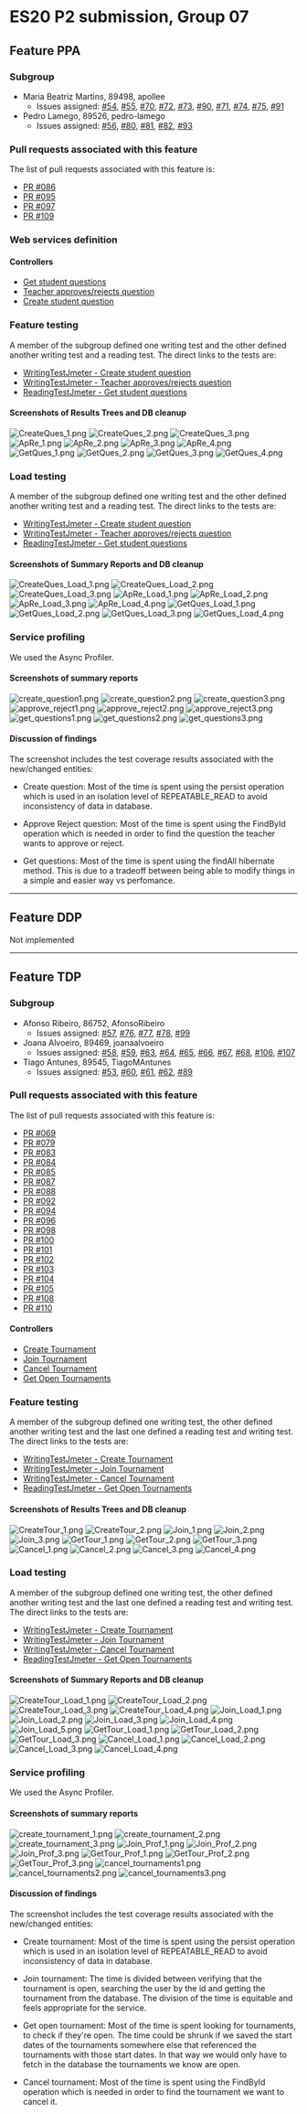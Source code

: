 
# ES20 P2 submission, Group 07

## Feature PPA

### Subgroup
 - Maria Beatriz Martins, 89498, apollee
   + Issues assigned: [#54](https://github.com/tecnico-softeng/es20al_07-project/issues/54), [#55](https://github.com/tecnico-softeng/es20al_07-project/issues/55), [#70](https://github.com/tecnico-softeng/es20al_07-project/issues/70), [#72](https://github.com/tecnico-softeng/es20al_07-project/issues/72), [#73](https://github.com/tecnico-softeng/es20al_07-project/issues/73), [#90](https://github.com/tecnico-softeng/es20al_07-project/issues/90), [#71](https://github.com/tecnico-softeng/es20al_07-project/issues/71), [#74](https://github.com/tecnico-softeng/es20al_07-project/issues/74), [#75](https://github.com/tecnico-softeng/es20al_07-project/issues/75), [#91](https://github.com/tecnico-softeng/es20al_07-project/issues/91)
 - Pedro Lamego, 89526, pedro-lamego
   + Issues assigned: [#56](https://github.com/tecnico-softeng/es20al_07-project/issues/56), [#80](https://github.com/tecnico-softeng/es20al_07-project/issues/80), [#81](https://github.com/tecnico-softeng/es20al_07-project/issues/81), [#82](https://github.com/tecnico-softeng/es20al_07-project/issues/82), [#93](https://github.com/tecnico-softeng/es20al_07-project/issues/93)
 
### Pull requests associated with this feature

The list of pull requests associated with this feature is:

 - [PR #086](https://github.com/tecnico-softeng/es20al_07-project/pull/86)
 - [PR #095](https://github.com/tecnico-softeng/es20al_07-project/pull/95)
 - [PR #097](https://github.com/tecnico-softeng/es20al_07-project/pull/97)
 - [PR #109](https://github.com/tecnico-softeng/es20al_07-project/pull/109)


### Web services definition

#### Controllers

 - [Get student questions](https://github.com/tecnico-softeng/es20al_07-project/blob/develop/backend/src/main/java/pt/ulisboa/tecnico/socialsoftware/tutor/question/api/StudentQuestionController.java#L38)
 - [Teacher approves/rejects question](https://github.com/tecnico-softeng/es20al_07-project/blob/develop/backend/src/main/java/pt/ulisboa/tecnico/socialsoftware/tutor/question/api/StudentQuestionController.java#L44)
 - [Create student question](https://github.com/tecnico-softeng/es20al_07-project/blob/develop/backend/src/main/java/pt/ulisboa/tecnico/socialsoftware/tutor/question/api/StudentQuestionController.java#L51)
 
### Feature testing

A member of the subgroup defined one writing test and the other defined another writing test and a reading test. The direct links to the tests are:

 - [WritingTestJmeter - Create student question](https://github.com/tecnico-softeng/es20al_07-project/blob/develop/backend/jmeter/question/WSCreateStudentQuestionTest.jmx)
 - [WritingTestJmeter - Teacher approves/rejects question](https://github.com/tecnico-softeng/es20al_07-project/blob/develop/backend/jmeter/question/WSStudentQuestionApproveRejectTest.jmx)
 - [ReadingTestJmeter - Get student questions](https://github.com/tecnico-softeng/es20al_07-project/blob/develop/backend/jmeter/question/WSGetStudentQuestionTest.jmx)

#### Screenshots of Results Trees and DB cleanup

![CreateQues_1.png](http://web.ist.utl.pt/~ist189545/p2es/CreateQues_1.png)
![CreateQues_2.png](http://web.ist.utl.pt/~ist189545/p2es/CreateQues_2.png)
![CreateQues_3.png](http://web.ist.utl.pt/~ist189545/p2es/CreateQues_3.png)
![ApRe_1.png](http://web.ist.utl.pt/~ist189545/p2es/ApRe_1.png)
![ApRe_2.png](http://web.ist.utl.pt/~ist189545/p2es/ApRe_2.png)
![ApRe_3.png](http://web.ist.utl.pt/~ist189545/p2es/ApRe_3.png)
![ApRe_4.png](http://web.ist.utl.pt/~ist189545/p2es/ApRe_4.png)
![GetQues_1.png](http://web.ist.utl.pt/~ist189545/p2es/GetQues_1.png)
![GetQues_2.png](http://web.ist.utl.pt/~ist189545/p2es/GetQues_2.png)
![GetQues_3.png](http://web.ist.utl.pt/~ist189545/p2es/GetQues_3.png)
![GetQues_4.png](http://web.ist.utl.pt/~ist189545/p2es/GetQues_4.png)


### Load testing

A member of the subgroup defined one writing test and the other defined another writing test and a reading test. The direct links to the tests are:

 - [WritingTestJmeter - Create student question](https://github.com/tecnico-softeng/es20al_07-project/blob/develop/backend/jmeter/question/WSCreateStudentQuestionLoadTest.jmx)
 - [WritingTestJmeter - Teacher approves/rejects question](https://github.com/tecnico-softeng/es20al_07-project/blob/develop/backend/jmeter/question/WSApproveRejectLoadTest.jmx)
 - [ReadingTestJmeter - Get student questions](https://github.com/tecnico-softeng/es20al_07-project/blob/develop/backend/jmeter/question/WSGetAllStudentQuestionLoadTest.jmx)

 #### Screenshots of Summary Reports and DB cleanup

![CreateQues_Load_1.png](http://web.ist.utl.pt/~ist189545/p2es/CreateQues_Load_1.png)
![CreateQues_Load_2.png](http://web.ist.utl.pt/~ist189545/p2es/CreateQues_Load_2.png)
![CreateQues_Load_3.png](http://web.ist.utl.pt/~ist189545/p2es/CreateQues_Load_3.png)
![ApRe_Load_1.png](http://web.ist.utl.pt/~ist189545/p2es/ApRe_Load_1.png)
![ApRe_Load_2.png](http://web.ist.utl.pt/~ist189545/p2es/ApRe_Load_2.png)
![ApRe_Load_3.png](http://web.ist.utl.pt/~ist189545/p2es/ApRe_Load_3.png)
![ApRe_Load_4.png](http://web.ist.utl.pt/~ist189545/p2es/ApRe_Load_4.png)
![GetQues_Load_1.png](http://web.ist.utl.pt/~ist189545/p2es/GetQues_Load_1.png)
![GetQues_Load_2.png](http://web.ist.utl.pt/~ist189545/p2es/GetQues_Load_2.png)
![GetQues_Load_3.png](http://web.ist.utl.pt/~ist189545/p2es/GetQues_Load_3.png)
![GetQues_Load_4.png](http://web.ist.utl.pt/~ist189545/p2es/GetQues_Load_4.png)

### Service profiling 

We used the Async Profiler.

#### Screenshots of summary reports

![create_question1.png](http://web.ist.utl.pt/~ist189545/printsES/create_question1.png)
![create_question2.png](http://web.ist.utl.pt/~ist189545/printsES/create_question2.png)
![create_question3.png](http://web.ist.utl.pt/~ist189545/printsES/create_question3.png)
![approve_reject1.png](http://web.ist.utl.pt/~ist189545/printsES/approve_reject1.png)
![approve_reject2.png](http://web.ist.utl.pt/~ist189545/printsES/approve_reject2.png)
![approve_reject3.png](http://web.ist.utl.pt/~ist189545/printsES/approve_reject3.png)
![get_questions1.png](http://web.ist.utl.pt/~ist189545/printsES/get_questions1.png)
![get_questions2.png](http://web.ist.utl.pt/~ist189545/printsES/get_questions2.png)
![get_questions3.png](http://web.ist.utl.pt/~ist189545/printsES/get_questions3.png)

#### Discussion of findings
The screenshot includes the test coverage results associated with the new/changed entities:

- Create question: Most of the time is spent using the persist operation which is used in an isolation level of REPEATABLE_READ to avoid inconsistency of data in database.

- Approve Reject question: Most of the time is spent using the FindById operation which is needed in order to find the question the teacher wants to approve or reject.

- Get questions: Most of the time is spent using the findAll hibernate method. This is due to a tradeoff between being able to modify things in a simple and easier way vs perfomance. 

---

## Feature DDP
Not implemented

---

## Feature TDP

### Subgroup
 - Afonso Ribeiro, 86752, AfonsoRibeiro
   + Issues assigned: [#57](https://github.com/tecnico-softeng/es20al_07-project/issues/57), [#76](https://github.com/tecnico-softeng/es20al_07-project/issues/76), [#77](https://github.com/tecnico-softeng/es20al_07-project/issues/77), [#78](https://github.com/tecnico-softeng/es20al_07-project/issues/78),
   [#99](https://github.com/tecnico-softeng/es20al_07-project/issues/99)
 - Joana Alvoeiro, 89469, joanaalvoeiro
   + Issues assigned: [#58](https://github.com/tecnico-softeng/es20al_07-project/issues/58), [#59](https://github.com/tecnico-softeng/es20al_07-project/issues/59), [#63](https://github.comhttps://github.com/tecnico-softeng/es20al_07-project/issues/63),
   [#64](https://github.comhttps://github.com/tecnico-softeng/es20al_07-project/issues/64), [#65](https://github.com/tecnico-softeng/es20al_07-project/issues/65), [#66](https://github.com/tecnico-softeng/es20al_07-project/issues/66), [#67](https://github.com/tecnico-softeng/es20al_07-project/issues/67), [#68](https://github.com/tecnico-softeng/es20al_07-project/issues/68), [#106](https://github.com/tecnico-softeng/es20al_07-project/issues/106), [#107](https://github.com/tecnico-softeng/es20al_07-project/issues/107)
 - Tiago Antunes, 89545, TiagoMAntunes
   + Issues assigned: [#53](https://github.com/tecnico-softeng/es20al_07-project/issues/53), [#60](https://github.com/tecnico-softeng/es20al_07-project/issues/60), [#61](https://github.com/tecnico-softeng/es20al_07-project/issues/61), [#62](https://github.com/tecnico-softeng/es20al_07-project/issues/62),
   [#89](https://github.com/tecnico-softeng/es20al_07-project/issues/89)
 
### Pull requests associated with this feature

The list of pull requests associated with this feature is:

 - [PR #069](https://github.com/tecnico-softeng/es20al_07-project/pull/69)
 - [PR #079](https://github.com/tecnico-softeng/es20al_07-project/pull/79)
 - [PR #083](https://github.com/tecnico-softeng/es20al_07-project/pull/83)
 - [PR #084](https://github.com/tecnico-softeng/es20al_07-project/pull/84)
 - [PR #085](https://github.com/tecnico-softeng/es20al_07-project/pull/85)
 - [PR #087](https://github.com/tecnico-softeng/es20al_07-project/pull/87)
 - [PR #088](https://github.com/tecnico-softeng/es20al_07-project/pull/88)
 - [PR #092](https://github.com/tecnico-softeng/es20al_07-project/pull/92)
 - [PR #094](https://github.com/tecnico-softeng/es20al_07-project/pull/94)
 - [PR #096](https://github.com/tecnico-softeng/es20al_07-project/pull/96)
 - [PR #098](https://github.com/tecnico-softeng/es20al_07-project/pull/98)
 - [PR #100](https://github.com/tecnico-softeng/es20al_07-project/pull/100)
 - [PR #101](https://github.com/tecnico-softeng/es20al_07-project/pull/101)
 - [PR #102](https://github.com/tecnico-softeng/es20al_07-project/pull/102)
 - [PR #103](https://github.com/tecnico-softeng/es20al_07-project/pull/103)
 - [PR #104](https://github.com/tecnico-softeng/es20al_07-project/pull/104)
 - [PR #105](https://github.com/tecnico-softeng/es20al_07-project/pull/105)
 - [PR #108](https://github.com/tecnico-softeng/es20al_07-project/pull/108)
 - [PR #110](https://github.com/tecnico-softeng/es20al_07-project/pull/110)

#### Controllers

 - [Create Tournament](https://github.com/tecnico-softeng/es20al_07-project/blob/develop/backend/src/main/java/pt/ulisboa/tecnico/socialsoftware/tutor/tournament/TournamentController.java#L28)
  - [Join Tournament](https://github.com/tecnico-softeng/es20al_07-project/blob/develop/backend/src/main/java/pt/ulisboa/tecnico/socialsoftware/tutor/tournament/TournamentController.java#L40)
 - [Cancel Tournament](https://github.com/tecnico-softeng/es20al_07-project/blob/develop/backend/src/main/java/pt/ulisboa/tecnico/socialsoftware/tutor/tournament/TournamentController.java#L47)
 - [Get Open Tournaments](https://github.com/tecnico-softeng/es20al_07-project/blob/develop/backend/src/main/java/pt/ulisboa/tecnico/socialsoftware/tutor/tournament/TournamentController.java#L61)

### Feature testing

A member of the subgroup defined one writing test, the other defined another writing test and the last one defined a reading test and writing test. The direct links to the tests are:

 - [WritingTestJmeter - Create Tournament](https://github.com/tecnico-softeng/es20al_07-project/blob/develop/backend/jmeter/tournament/WSCreateTournamentTest.jmx)
 - [WritingTestJmeter - Join Tournament](https://github.com/tecnico-softeng/es20al_07-project/blob/develop/backend/jmeter/tournament/WSJoinTournamentTest.jmx)
 - [WritingTestJmeter - Cancel Tournament](https://github.com/tecnico-softeng/es20al_07-project/blob/develop/backend/jmeter/tournament/WSCancelTournamentTest.jmx)
 - [ReadingTestJmeter - Get Open Tournaments](https://github.com/tecnico-softeng/es20al_07-project/blob/develop/backend/jmeter/tournament/WSGetOpenTournamentsTest.jmx)

#### Screenshots of Results Trees and DB cleanup

![CreateTour_1.png](http://web.ist.utl.pt/~ist189545/p2es/CreateTour_1.png)
![CreateTour_2.png](http://web.ist.utl.pt/~ist189545/p2es/CreateTour_2.png)
![Join_1.png](http://web.ist.utl.pt/~ist189545/p2es/Join_1.png)
![Join_2.png](http://web.ist.utl.pt/~ist189545/p2es/Join_2.png)
![Join_3.png](http://web.ist.utl.pt/~ist189545/p2es/Join_3.png)
![GetTour_1.png](http://web.ist.utl.pt/~ist189545/p2es/GetTour_1.png)
![GetTour_2.png](http://web.ist.utl.pt/~ist189545/p2es/GetTour_2.png)
![GetTour_3.png](http://web.ist.utl.pt/~ist189545/p2es/GetTour_3.png)
![Cancel_1.png](http://web.ist.utl.pt/~ist189545/p2es/Cancel_1.png)
![Cancel_2.png](http://web.ist.utl.pt/~ist189545/p2es/Cancel_2.png)
![Cancel_3.png](http://web.ist.utl.pt/~ist189545/p2es/Cancel_3.png)
![Cancel_4.png](http://web.ist.utl.pt/~ist189545/p2es/Cancel_4.png)

### Load testing

A member of the subgroup defined one writing test, the other defined another writing test and  the last one defined a reading test and writing test. The direct links to the tests are:

 - [WritingTestJmeter - Create Tournament](https://github.com/tecnico-softeng/es20al_07-project/blob/develop/backend/jmeter/tournament/WSCreateTournamentLoadTest.jmx)
 - [WritingTestJmeter - Join Tournament](https://github.com/tecnico-softeng/es20al_07-project/blob/develop/backend/jmeter/tournament/WSJoinTournamentLoadTest.jmx)
 - [WritingTestJmeter - Cancel Tournament](https://github.com/tecnico-softeng/es20al_07-project/blob/develop/backend/jmeter/tournament/WSCancelTournamentLoadTest.jmx)
 - [ReadingTestJmeter - Get Open Tournaments](https://github.com/tecnico-softeng/es20al_07-project/blob/develop/backend/jmeter/tournament/WSGetOpenTournamentsLoadTest.jmx)

 #### Screenshots of Summary Reports and DB cleanup

![CreateTour_Load_1.png](http://web.ist.utl.pt/~ist189545/p2es/CreateTour_Load_1.png)
![CreateTour_Load_2.png](http://web.ist.utl.pt/~ist189545/p2es/CreateTour_Load_2.png)
![CreateTour_Load_3.png](http://web.ist.utl.pt/~ist189545/p2es/CreateTour_Load_3.png)
![CreateTour_Load_4.png](http://web.ist.utl.pt/~ist189545/p2es/CreateTour_Load_4.png)
![Join_Load_1.png](http://web.ist.utl.pt/~ist189545/p2es/Join_Load_1.png)
![Join_Load_2.png](http://web.ist.utl.pt/~ist189545/p2es/Join_Load_2.png)
![Join_Load_3.png](http://web.ist.utl.pt/~ist189545/p2es/Join_Load_3.png)
![Join_Load_4.png](http://web.ist.utl.pt/~ist189545/p2es/Join_Load_4.png)
![Join_Load_5.png](http://web.ist.utl.pt/~ist189545/p2es/Join_Load_5.png)
![GetTour_Load_1.png](http://web.ist.utl.pt/~ist189545/p2es/GetTour_Load_1.png)
![GetTour_Load_2.png](http://web.ist.utl.pt/~ist189545/p2es/GetTour_Load_2.png)
![GetTour_Load_3.png](http://web.ist.utl.pt/~ist189545/p2es/GetTour_Load_3.png)
![Cancel_Load_1.png](http://web.ist.utl.pt/~ist189545/p2es/Cancel_Load_1.png)
![Cancel_Load_2.png](http://web.ist.utl.pt/~ist189545/p2es/Cancel_Load_2.png)
![Cancel_Load_3.png](http://web.ist.utl.pt/~ist189545/p2es/Cancel_Load_3.png)
![Cancel_Load_4.png](http://web.ist.utl.pt/~ist189545/p2es/Cancel_Load_4.png)

### Service profiling 

We used the Async Profiler.

#### Screenshots of summary reports

![create_tournament_1.png](http://web.ist.utl.pt/~ist189545/printsES/create_tournament_1.png)
![create_tournament_2.png](http://web.ist.utl.pt/~ist189545/printsES/create_tournament_2.png)
![create_tournament_3.png](http://web.ist.utl.pt/~ist189545/printsES/create_tournament_3.png)
![Join_Prof_1.png](http://web.ist.utl.pt/~ist189545/printsES/Join_Prof_1.png)
![Join_Prof_2.png](http://web.ist.utl.pt/~ist189545/printsES/Join_Prof_2.png)
![Join_Prof_3.png](http://web.ist.utl.pt/~ist189545/printsES/Join_Prof_3.png)
![GetTour_Prof_1.png](http://web.ist.utl.pt/~ist189545/printsES/GetTour_Prof_1.png)
![GetTour_Prof_2.png](http://web.ist.utl.pt/~ist189545/printsES/GetTour_Prof_2.png)
![GetTour_Prof_3.png](http://web.ist.utl.pt/~ist189545/printsES/GetTour_Prof_3.png)
![cancel_tournaments1.png](http://web.ist.utl.pt/~ist189545/printsES/cancel_tournaments1.png)
![cancel_tournaments2.png](http://web.ist.utl.pt/~ist189545/printsES/cancel_tournaments2.png)
![cancel_tournaments3.png](http://web.ist.utl.pt/~ist189545/printsES/cancel_tournaments3.png)

#### Discussion of findings
The screenshot includes the test coverage results associated with the new/changed entities:

- Create tournament: Most of the time is spent using the persist operation which is used in an isolation level of REPEATABLE_READ to avoid inconsistency of data in database.

- Join tournament: The time is divided between verifying that the tournament is open, searching the user by the id and getting the tournament from the database. The division of the time is equitable and feels appropriate for the service.

- Get open tournament: Most of the time is spent looking for tournaments, to check if they're open. The time could be shrunk if we saved the start dates of the tournaments somewhere else that referenced the tournaments with those start dates. In that way we would only have to fetch in the database the tournaments we know are open.

- Cancel tournament: Most of the time is spent using the FindById operation which is needed in order to find the tournament we want to cancel it.


